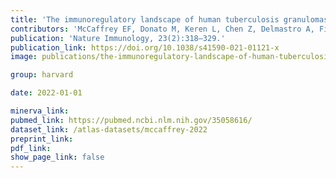 ```yaml
---
title: 'The immunoregulatory landscape of human tuberculosis granulomas.'
contributors: 'McCaffrey EF, Donato M, Keren L, Chen Z, Delmastro A, Fitzpatrick MB, Gupta S, Greenwald NF,... Angelo M. (2022).'
publication: 'Nature Immunology, 23(2):318–329.'
publication_link: https://doi.org/10.1038/s41590-021-01121-x
image: publications/the-immunoregulatory-landscape-of-human-tuberculosis-granuloma.png

group: harvard

date: 2022-01-01

minerva_link:
pubmed_link: https://pubmed.ncbi.nlm.nih.gov/35058616/
dataset_link: /atlas-datasets/mccaffrey-2022
preprint_link:
pdf_link:
show_page_link: false
---
```

